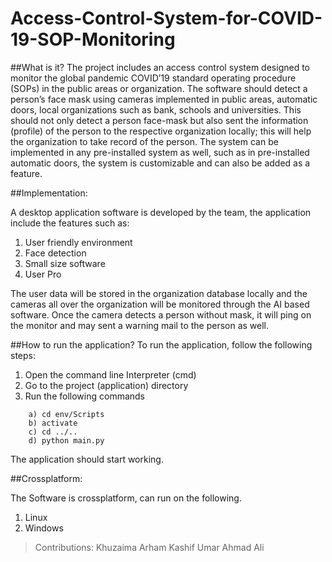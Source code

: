 # Access-Control-System-for-COVID-19-SOP-Monitoring

##What is it?
The project includes an access control system designed to monitor the global pandemic COVID’19 standard operating procedure (SOPs) in the public areas or organization. The software should detect a person’s face mask using cameras implemented in public areas, automatic doors, local organizations such as bank, schools and universities. This should not only detect a person face-mask but also sent the information (profile) of the person to the respective organization locally; this will help the organization to take record of the person. The system can be implemented in any pre-installed system as well, such as in pre-installed automatic doors, the system is customizable and can also be added as a feature.

##Implementation:

A desktop application software is developed by the team, the application include the features such as:
1.	User friendly environment 
2.	Face detection
3.	Small size software
4.	User Pro

The user data will be stored in the organization database locally and the cameras all over the organization will be monitored through the AI based software. Once the camera detects a person without mask, it will ping on the monitor and may sent a warning mail to the person as well.

##How to run the application?
To run the application, follow the following steps:

1) Open the command line Interpreter (cmd)
2) Go to the project (application) directory
3) Run the following commands
```
	a) cd env/Scripts
	b) activate
	c) cd ../..
	d) python main.py
```
The application should start working.

##Crossplatform:

The Software is crossplatform, can run on the following.
1) Linux
2) Windows

>Contributions: 
>	Khuzaima Arham
>	Kashif Umar
>	Ahmad Ali


